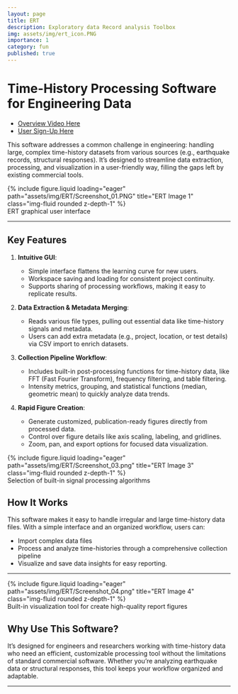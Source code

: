 ```yaml
---
layout: page
title: ERT
description: Exploratory data Record analysis Toolbox
img: assets/img/ert_icon.PNG
importance: 1
category: fun
published: true
---
```


# Time-History Processing Software for Engineering Data

- [Overview Video Here](https://www.linkedin.com/posts/michael-dupuis-99539662_i-am-happy-read-nervous-to-announce-the-activity-7226640700677722112-9bEV?utm_source=share&utm_medium=member_desktop)
- [User Sign-Up Here](https://docs.google.com/forms/d/e/1FAIpQLSezP5iw_2uH6-yKaOSSGeCw4Gh5Wlc_7YPv5tp7J9Kos21QfA/viewform)

This software addresses a common challenge in engineering: handling large, complex time-history datasets from various sources (e.g., earthquake records, structural responses). It’s designed to streamline data extraction, processing, and visualization in a user-friendly way, filling the gaps left by existing commercial tools.

<div class="row">
    <div class="col-sm mt-3 mt-md-0">
        {% include figure.liquid loading="eager" path="assets/img/ERT/Screenshot_01.PNG" title="ERT Image 1" class="img-fluid rounded z-depth-1" %}
    </div>
</div>
<div class="caption">
    ERT graphical user interface
</div>

---

## Key Features

1. **Intuitive GUI**:  
   - Simple interface flattens the learning curve for new users.
   - Workspace saving and loading for consistent project continuity.
   - Supports sharing of processing workflows, making it easy to replicate results.

2. **Data Extraction & Metadata Merging**:
   - Reads various file types, pulling out essential data like time-history signals and metadata.
   - Users can add extra metadata (e.g., project, location, or test details) via CSV import to enrich datasets.

3. **Collection Pipeline Workflow**:
   - Includes built-in post-processing functions for time-history data, like FFT (Fast Fourier Transform), frequency filtering, and table filtering.
   - Intensity metrics, grouping, and statistical functions (median, geometric mean) to quickly analyze data trends.

4. **Rapid Figure Creation**:
   - Generate customized, publication-ready figures directly from processed data.
   - Control over figure details like axis scaling, labeling, and gridlines.
   - Zoom, pan, and export options for focused data visualization.

<div class="row">
    <div class="col-sm mt-3 mt-md-0">
        {% include figure.liquid loading="eager" path="assets/img/ERT/Screenshot_03.png" title="ERT Image 3" class="img-fluid rounded z-depth-1" %}
    </div>
</div>
<div class="caption">
    Selection of built-in signal processing algorithms
</div>

## How It Works

This software makes it easy to handle irregular and large time-history data files. With a simple interface and an organized workflow, users can:
- Import complex data files
- Process and analyze time-histories through a comprehensive collection pipeline
- Visualize and save data insights for easy reporting.

---

<div class="row">
    <div class="col-sm mt-3 mt-md-0">
        {% include figure.liquid loading="eager" path="assets/img/ERT/Screenshot_04.png" title="ERT Image 4" class="img-fluid rounded z-depth-1" %}
    </div>
</div>
<div class="caption">
    Built-in visualization tool for create high-quality report figures
</div>

## Why Use This Software?

It’s designed for engineers and researchers working with time-history data who need an efficient, customizable processing tool without the limitations of standard commercial software. Whether you’re analyzing earthquake data or structural responses, this tool keeps your workflow organized and adaptable.

---


